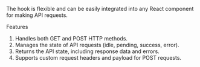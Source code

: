 The hook is flexible and can be easily integrated into any React component for making API requests.

Features
1. Handles both GET and POST HTTP methods.
2. Manages the state of API requests (idle, pending, success, error).
3. Returns the API state, including response data and errors.
4. Supports custom request headers and payload for POST requests.
